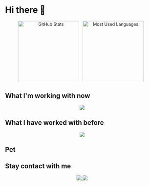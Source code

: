 # Hi there 👋

<p align="center">
    <img height=200 alt="GitHub Stats" src="https://github-readme-stats.vercel.app/api?username=kochaika&show_icons=true&theme=onedark&hide_rank=true&custom_title=GitHub%20Stats" />&nbsp;&nbsp;
    <img height=200 alt="Most Used Languages" src="https://github-readme-stats.vercel.app/api/top-langs/?username=kochaika&theme=onedark&layout=compact" />&nbsp;&nbsp;
</p>


## What I'm working with now
<p align="center">
  <img src="https://skillicons.dev/icons?i=linux,py,c,docker,git,githubactions" />
</p>


## What I have worked with before
<p align="center">
  <img src="https://skillicons.dev/icons?i=ros,raspberrypi,arduino,opencv,qt,jenkins,bash,sqlite,selenium,ansible" />
</p>


## Pet

## Stay contact with me

<p align="center">
  <a href="https://www.instagram.com/chaika.const/">
    <img src="https://img.shields.io/badge/Instagram-%23E4405F.svg?style=for-the-badge&logo=Instagram&logoColor=white" />
  </a>
  
  <a href="https://www.youtube.com/@Konstantin_Chaika">
    <img src="https://img.shields.io/badge/YouTube-%23FF0000.svg?style=for-the-badge&logo=YouTube&logoColor=white" />
  </a>
</p>

<!--
**kochaika/kochaika** is a ✨ _special_ ✨ repository because its `README.md` (this file) appears on your GitHub profile.

Here are some ideas to get you started:

- 🔭 I’m currently working on ...
- 🌱 I’m currently learning ...
- 👯 I’m looking to collaborate on ...
- 🤔 I’m looking for help with ...
- 💬 Ask me about ...
- 📫 How to reach me: ...
- 😄 Pronouns: ...
- ⚡ Fun fact: ...
-->

